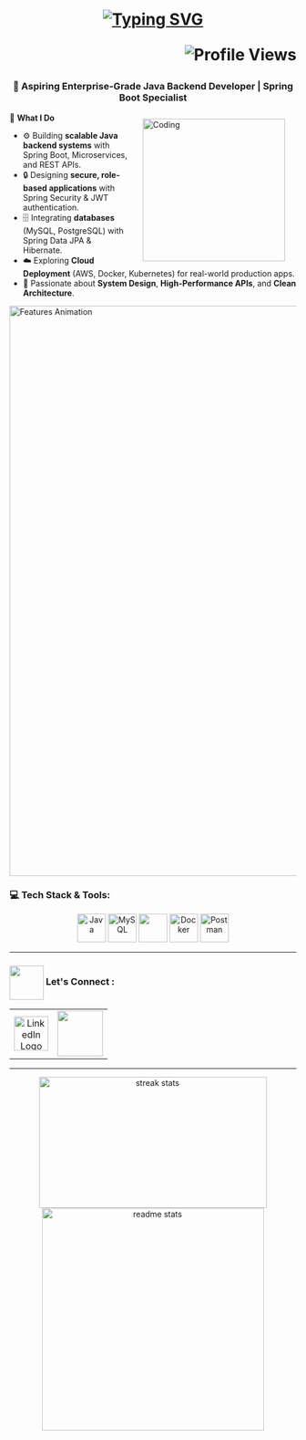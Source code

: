 <h1 align="center">
  <a href="https://git.io/typing-svg">
    <img src="https://readme-typing-svg.herokuapp.com?font=Fira+Code&weight=800&size=28&duration=1800&pause=800&color=00C4FF,FF00FF,00FF99&center=true&vCenter=true&width=600&lines=Hi+%F0%9F%91%8B%2C+I'm+Deepak;Java+Backend+Developer+%F0%9F%92%BB;Spring+Boot+%26+API+Specialist;Always+Learning+%F0%9F%93%9A+Always+Building" alt="Typing SVG" />
  </a>
  <p align="right">
  <img src="https://komarev.com/ghpvc/?username=deepakdey412&label=Profile+Views&color=brightgreen&style=for-the-badge" alt="Profile Views" />
</p>
</h1>

###

<h3 align="center">🏢 Aspiring Enterprise-Grade Java Backend Developer | Spring Boot Specialist</h3>


<img align="right" alt="Coding" width="250" 
     src="https://mir-s3-cdn-cf.behance.net/project_modules/hd/06f21a161921919.63cd7887d0a70.gif" 
     hspace="20" vspace="10">

💼 **What I Do**  
- ⚙️ Building **scalable Java backend systems** with Spring Boot, Microservices, and REST APIs.  
- 🔒 Designing **secure, role-based applications** with Spring Security & JWT authentication.  
- 🗄️ Integrating **databases** (MySQL, PostgreSQL) with Spring Data JPA & Hibernate.  
- ☁️ Exploring **Cloud Deployment** (AWS, Docker, Kubernetes) for real-world production apps.  
- 🧠 Passionate about **System Design**, **High-Performance APIs**, and **Clean Architecture**.  
 
<img src="https://user-images.githubusercontent.com/74038190/212284100-561aa473-3905-4a80-b561-0d28506553ee.gif" width="1000" alt="Features Animation"/>
<h3 align="left">💻 Tech Stack & Tools:</h3>

<p align="center">
  <img src="https://techstack-generator.vercel.app/java-icon.svg" alt="Java" width="50" height="50" />
  <img src="https://techstack-generator.vercel.app/mysql-icon.svg" alt="MySQL" width="50" height="50" />
  <img src="https://skillicons.dev/icons?i=spring,html,css,vscode,idea,git,github" height="50" />
  <img src="https://techstack-generator.vercel.app/docker-icon.svg" alt="Docker" width="50" height="50" />
  <img src="https://www.vectorlogo.zone/logos/getpostman/getpostman-icon.svg" alt="Postman" width="50" height="50"/>
</p>

---
<h3><img src="https://media.giphy.com/media/Al9XitEIwGgLU9yMfS/giphy.gif?cid=ecf05e47246z68gic13exguovr5xae6jhotnfa5nmu0evi54&ep=v1_stickers_search&rid=giphy.gif&ct=s" width="60" align="absmiddle"> Let's Connect : </h3>

<table width="120" align="center">
  <tr>  
    <td align="center" width="60">
      <a href="https://www.linkedin.com/in/deepakdey/">
  <img src="https://cdn-icons-png.flaticon.com/512/174/174857.png" width="60" alt="LinkedIn Logo"></a>
    </td>
    <td align="center" width="60">
      <a href="mailto:babyjesus7695@gmail.com"><img src="https://user-images.githubusercontent.com/29790345/184528214-8f168ffd-5a4c-4d30-8d6b-917568924fbb.png?raw=true" width="80"></a>
    </td>
  </tr>
</table>

---

<p align="center">
    <img width="400" height="230" src="https://github-readme-streak-stats-salesp07.vercel.app/?user=deepakdey412&count_private=true&theme=react&border_radius=10" alt="streak stats" />
    <img width="390" src="https://github-readme-stats-salesp07.vercel.app/api?username=deepakdey412&count_private=true&show_icons=true&theme=react&rank_icon=github&border_radius=10" alt="readme stats" />
</p>


